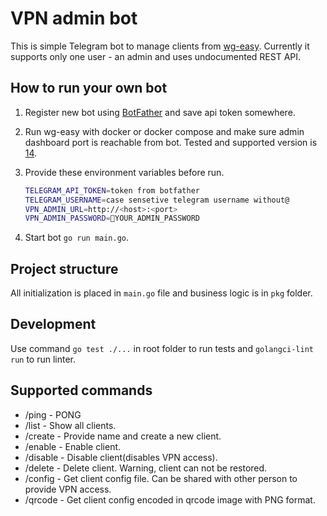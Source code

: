 # VPN admin bot

This is simple Telegram bot to manage clients from [wg-easy](https://github.com/wg-easy/wg-easy). Currently it supports only one user - an admin and uses undocumented REST API.


## How to run your own bot

1. Register new bot using [BotFather](https://core.telegram.org/bots/features#creating-a-new-bot) and save api token somewhere.
2. Run wg-easy with docker or docker compose and make sure admin dashboard port is reachable from bot. Tested and supported version is [14](https://github.com/wg-easy/wg-easy/pkgs/container/wg-easy/255975322?tag=14).
3. Provide these environment variables before run.

    ```bash
    TELEGRAM_API_TOKEN=token from botfather
    TELEGRAM_USERNAME=case sensetive telegram username without@
    VPN_ADMIN_URL=http://<host>:<port>
    VPN_ADMIN_PASSWORD=🚨YOUR_ADMIN_PASSWORD
    ```

4. Start bot `go run main.go`.

## Project structure
All initialization is placed in `main.go` file and business logic is in `pkg` folder.

## Development
Use command `go test ./...` in root folder to run tests and `golangci-lint run` to run linter.

## Supported commands

* /ping - PONG
* /list - Show all clients.
* /create - Provide name and create a new client.
* /enable - Enable client.
* /disable - Disable client(disables VPN access).
* /delete - Delete client. Warning, client can not be restored.
* /config - Get client config file. Can be shared with other person to provide VPN access.
* /qrcode - Get client config encoded in qrcode image with PNG format.
